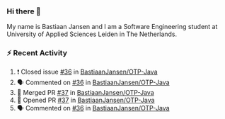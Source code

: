 ### Hi there 👋

My name is Bastiaan Jansen and I am a Software Engineering student at University of Applied Sciences Leiden in The Netherlands. 

### ⚡ Recent Activity
<!--START_SECTION:activity-->
1. ❗️ Closed issue [#36](https://github.com/BastiaanJansen/OTP-Java/issues/36) in [BastiaanJansen/OTP-Java](https://github.com/BastiaanJansen/OTP-Java)
2. 🗣 Commented on [#36](https://github.com/BastiaanJansen/OTP-Java/issues/36) in [BastiaanJansen/OTP-Java](https://github.com/BastiaanJansen/OTP-Java)
3. 🎉 Merged PR [#37](https://github.com/BastiaanJansen/OTP-Java/pull/37) in [BastiaanJansen/OTP-Java](https://github.com/BastiaanJansen/OTP-Java)
4. 💪 Opened PR [#37](https://github.com/BastiaanJansen/OTP-Java/pull/37) in [BastiaanJansen/OTP-Java](https://github.com/BastiaanJansen/OTP-Java)
5. 🗣 Commented on [#36](https://github.com/BastiaanJansen/OTP-Java/issues/36) in [BastiaanJansen/OTP-Java](https://github.com/BastiaanJansen/OTP-Java)
<!--END_SECTION:activity-->

<!--
**BastiaanJansen/BastiaanJansen** is a ✨ _special_ ✨ repository because its `README.md` (this file) appears on your GitHub profile.

Here are some ideas to get you started:

- 🔭 I’m currently working on ...
- 🌱 I’m currently learning ...
- 👯 I’m looking to collaborate on ...
- 🤔 I’m looking for help with ...
- 💬 Ask me about ...
- 📫 How to reach me: ...
- 😄 Pronouns: ...
- ⚡ Fun fact: ...
-->

